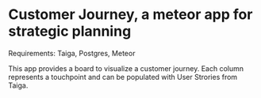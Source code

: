 # Customer Journey, a meteor app for strategic planning

Requirements: Taiga, Postgres, Meteor

This app provides a board to visualize a customer journey. Each column represents a touchpoint and can be populated with User Strories from Taiga.
